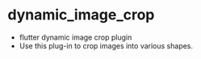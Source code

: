 # dynamic_image_crop

- flutter dynamic image crop plugin
- Use this plug-in to crop images into various shapes.

